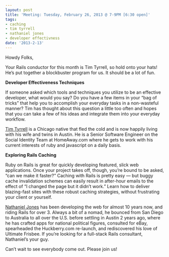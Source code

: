 ```yaml
---
layout: post
title: 'Meeting: Tuesday, February 26, 2013 @ 7-9PM [6:30 open]'
tags:
- caching
- tim tyrrell
- nathaniel jones
- developer effectivness
date: '2013-2-13'
---
```

Howdy Folks,

Your Rails conductor for this month is Tim Tyrrell, so hold onto your hats! He’s put together a blockbuster program for us. It should be a lot of fun.

**Developer Effectiveness Techniques**

If someone asked which tools and techniques you utilize to be an effective developer, what would you say? Do you have a few items in your “bag of tricks” that help you to accomplish your everyday tasks in a non-wasteful manner? Tim has thought about this question a little too often and hopes that you can take a few of his ideas and integrate them into your everyday workflow.

[Tim Tyrrell](http://twitter.com/timtyrrell) is a Chicago native that fled the cold and is now happily living with his wife and twins in Austin. He is a Senior Software Engineer on the Social Identity Team at HomeAway.com where he gets to work with his current interests of ruby and javascript on a daily basis.

**Exploring Rails Caching**

Ruby on Rails is great for quickly developing featured, slick web applications. Once your project takes off, though, you’re bound to be asked, “can we make it faster?” Caching with Rails is pretty easy — but buggy cache invalidation schemes can easily result in after-hour emails to the effect of “I changed the page but it didn’t work.” Learn how to deliver blazing-fast sites with these robust caching strategies, without frustrating your client or yourself.

[Nathaniel Jones](http://twitter.com/thenthj) has been developing the web for almost 10 years now, and riding Rails for over 3. Always a bit of a nomad, he bounced from San Diego to Australia to all over the U.S. before settling in Austin 2 years ago, where he has crafted apps for national political figures, consulted for eBay, spearheaded the Huckberry.com re-launch, and rediscovered his love of Ultimate Frisbee. If you’re looking for a full-stack Rails consultant, Nathaniel’s your guy.

Can’t wait to see everybody come out. Please join us!

